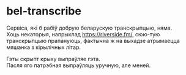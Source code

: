 # bel-transcribe

Сервіса, які б рабіў добрую беларускую транскрыпцыю, няма.   
Хоць некаторыя, напрыклад https://riverside.fm/, сюю-тую транскрыпцыю прапануюць, фактычна ж на выхадзе атрымаецца мяшанка з кірылічных літар.

Гэты скрыпт крыху выпраўляе гэта.   
Пасля яго патрэбная выпраўляць уручную, але меней.

